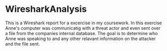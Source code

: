 # WiresharkAnalysis
This is a Wireshark report for a excercise in my coursework. In this exercise Anne's computer was communicatig  with a threat actor and even sent over a file from the companies internal database. The goal is to determine who Anne was speaking to and any other relavant information on the attacker and the file sent. 
